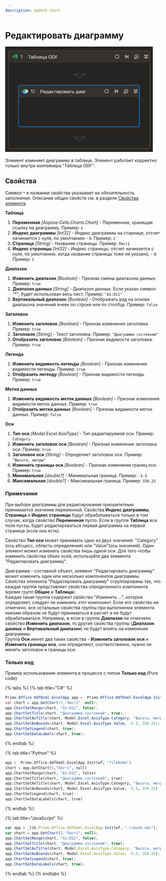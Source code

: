 ```yaml
---
description: Update chart
---
```


# Редактировать диаграмму

![](../../../../resources/activities/basic/odf/table/odftable-update-chart.png)

Элемент изменяет диаграмму в таблице. Элемент работает корректно только внутри контейнера "Таблица ODF".

## Свойства
Символ `*` в названии свойства указывает на обязательность заполнения. Описание общих свойств см. в разделе [Свойства элемента](https://docs.primo-rpa.ru/primo-rpa/primo-studio/process/elements#svoistva-elementa).

**Таблица**  
1. **Переменная** *[Aspose.Cells.Charts.Chart]* - Переменная, хранящая ссылку на диаграмму. Пример: `a`  
1. **Индекс диаграммы** *[Int32]* -  Индекс диаграммы на старнице, отсчет начинается с нуля, по умолчанию - `0`. Пример: `2`  
1. **Страница** *[String]* -  Название страницы. Пример: `Лист1`
1. **Индекс страницы** *[Int32]* -  Индекс страницы, отсчет начинается с нуля, по умолчанию, когда название страницы тоже не указано, - `0`. Пример: `1`  

**Диапазон**  
1. **Изменить диапазон** *[Boolean]* - Признак смены диапазона данных. Пример: `true`  
1. **Диапазон данных** *[String]* - Диапазон данных. Если указан символ "*", будет использован весь лист. Пример: `"A1:D12"`  
1. **Вертикальный диапазон** *[Boolean]* - Отображать ряд на основе диапазона значений ячеек по строке или по столбцу. Пример: `false`

**Заголовок**  
1. **Изменить заголовок** *[Boolean]* - Признак изменения заголовка. Пример: `true`  
1. **Заголовок** *[String]* - Текст заголовка. Пример: `"Диаграмма состояний"`  
1. **Отобразить заголовок** *[Boolean]* - Признак видимости заголовка. Пример: `true`

**Легенда**  
1. **Изменить видимость легенды** *[Boolean]* - Признак изменения видимости легенды. Пример: `true`  
1. **Отобразить легенду** *[Boolean]* - Признак видимости легенды. Пример: `true`

**Метки данных**  
1. **Изменить видимость меток данных** *[Boolean]* - Признак изменения видимости меток данных. Пример: `true`  
1. **Отобразить метки данных** *[Boolean]* - Признак видимости меток данных. Пример: `false`

**Оси**  
1. **Тип оси** *[Model.Excel.AxisType]* - Тип редактируемой оси. Пример: `Category`  
1. **Изменить заголовок оси** *[Boolean]* - Признак изменения заголовка  оси. Пример: `true`  
1. **Заголовок оси** *[String]* - Определяет заголовок оси. Пример: `"Высота, метры"`  
1. **Изменить границы оси** *[Boolean]* - Признак изменения границ оси. Пример: `true`  
1. **Минимальная** *[double?]* - Минимальная граница. Пример: `-5.5`  
1. **Максимальная** *[double?]* - Максимальная граница. Пример: `350.25`

### Примечания

При выборе диаграммы для редактирования приоритетным принимается значение переменной. Свойства **Индекс диаграммы**, **Страница** и **Индекс страницы** будут обрабатываться только в том случае, когда свойство **Переменная** пусто. Если в группе **Таблица** все поля пусты, будет редактироваться первая диаграмма на первой странице (если она есть).

Свойство **Тип оси** может принимать одно из двух значений: "Category"(ось абсцисс, область определения) или "Value"(ось значений).
Один элемент может изменить свойства лишь одной оси. Для того чтобы изменить свойства обеих осей, используйте два элемента "Редактировать диаграмму".  

Диаграмма - составной объект, элемент "Редактировать диаграмму" может изменить один или несколько компонентов диаграммы.  
Свойства элемента "Редактировать диаграмму" сгруппированы так, что каждая группа представляет свойства определенного компонента (кроме групп **Общие** и **Таблица**).  
Каждая такая группа содержит свойство "Изменить ...", которое определяет, следует ли изменять этот компонент. Если это свойство не отмечено, все остальные свойства группы при выполнении элемента никоим образом не будут приниматься в расчет и не будут обрабатываться.
Например, в если в группе **Диапазон** не отмечено свойство **Изменить диапазон**, то другие свойства группы (**Диапазон данных** и **Вертикальный диапазон**) не будут влиять на изменение диаграммы.  
Группа **Оси** имеет два таких свойства - **Изменить заголовок оси** и **Изменить границы оси**, они определяют, соответственно, нужно ли менять заголовок и границы оси.

### Только код
Пример использования элемента в процессе с типом **Только код** (Pure code):

{% tabs %}
{% tab title="C#" %}
```csharp
Primo.Office.OdfOxml.ExcelApp app =  Primo.Office.OdfOxml.ExcelApp.Init(wf, "fileName");
var chart = app.GetChart(1,"Лист1", null);
app.ChartSetRange(chart, "A1:D12", false);
app.ChartSetTitle(chart, "Диаграмма состояний", true);
app.ChartSetAxTitle(chart, Model.Excel.AxisType.Category, "Высота, метры", true);
app.ChartSetAxBounds(chart, Model.Excel.AxisType.Value, -5.5, 350.25);
app.ChartSetLegend(chart, true);
app.ChartSetDataLabels(chart, true);
```
{% endtab %}

{% tab title="Python" %}
```python
app =  Primo.Office.OdfOxml.ExcelApp.Init(wf, "fileName")
chart = app.GetChart(1,"Лист1", null)
app.ChartSetRange(chart, "A1:D12", false)
app.ChartSetTitle(chart, "Диаграмма состояний", true)
app.ChartSetAxTitle(chart, Model.Excel.AxisType.Category, "Высота, метры", true)
app.ChartSetAxBounds(chart, Model.Excel.AxisType.Value, -5.5, 350.25)
app.ChartSetLegend(chart, true)
app.ChartSetDataLabels(chart, true)
```
{% endtab %}

{% tab title="JavaScript" %}
```javascript
var app = _lib.Primo.Office.OdfOxml.ExcelApp.Init(wf, ".\\book.ods");
var chart = app.GetChart(1,"Лист1", null);
app.ChartSetRange(chart, "A1:D12", false);
app.ChartSetTitle(chart, "Диаграмма состояний", true);
app.ChartSetAxTitle(chart, Model.Excel.AxisType.Category, "Высота, метры", true);
app.ChartSetAxBounds(chart, Model.Excel.AxisType.Value, -5.5, 350.25);
app.ChartSetLegend(chart, true);
app.ChartSetDataLabels(chart, true);
```
{% endtab %}
{% endtabs %}
